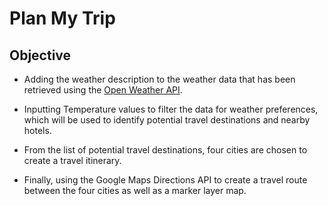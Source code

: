# Plan My Trip

## Objective

* Adding the weather description to the weather data that has been retrieved using the [Open Weather API](https://openweathermap.org/). 

* Inputting Temperature  values to filter the data for weather preferences, which will be used to identify potential travel destinations and nearby hotels. 

* From the list of potential travel destinations, four cities are chosen to create a travel itinerary. 

* Finally, using the Google Maps Directions API to create a travel route between the four cities as well as a marker layer map.

  

  

  